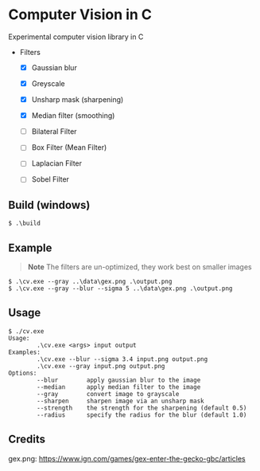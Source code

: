 # Computer Vision in C

Experimental computer vision library in C

- Filters
  - [x] Gaussian blur
  - [x] Greyscale
  - [x] Unsharp mask (sharpening)
  - [x] Median filter (smoothing)
  - [ ] Bilateral Filter
  - [ ] Box Filter (Mean Filter)
  - [ ] Laplacian Filter
  - [ ] Sobel Filter


## Build (windows)

```console
$ .\build
```

## Example

> **Note**
> The filters are un-optimized, they work best on smaller images

```console
$ .\cv.exe --gray ..\data\gex.png .\output.png
$ .\cv.exe --gray --blur --sigma 5 ..\data\gex.png .\output.png
```

## Usage

```console
$ ./cv.exe
Usage:
        .\cv.exe <args> input output
Examples:
        .\cv.exe --blur --sigma 3.4 input.png output.png
        .\cv.exe --gray input.png output.png
Options:
        --blur        apply gaussian blur to the image
        --median      apply median filter to the image
        --gray        convert image to grayscale
        --sharpen     sharpen image via an unsharp mask
        --strength    the strength for the sharpening (default 0.5)
        --radius      specify the radius for the blur (default 1.0)
```

## Credits

gex.png: https://www.ign.com/games/gex-enter-the-gecko-gbc/articles

